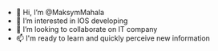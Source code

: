 - 👋 Hi, I’m @MaksymMahala
- 👀 I’m interested in IOS developing
- 💞️ I’m looking to collaborate on IT company
- 📫 I'm ready to learn and quickly perceive new information

<!---
MaksymMahala/MaksymMahala is a ✨ special ✨ repository because its `README.md` (this file) appears on your GitHub profile.
You can click the Preview link to take a look at your changes.
--->
